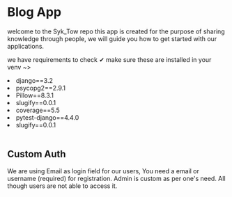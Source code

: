 <h1>Blog App</h1>

welcome to the Syk_Tow repo this app is created for the purpose of sharing knowledge through people, we will guide you how to get started with our applications.

we have requirements to check ✔ make sure these are installed in your venv ~>

<li>django==3.2</li>
<li>psycopg2==2.9.1</li>
<li>Pillow==8.3.1</li>
<li>slugify==0.0.1</li>
<li>coverage==5.5</li>
<li>pytest-django==4.4.0</li>
<li>slugify==0.0.1</li>

<br>
<h2>Custom Auth</h2>

We are using Email as login field for our users, You need a email or username (required) for registration. Admin is custom as per one's need. All though users are not able to access it.